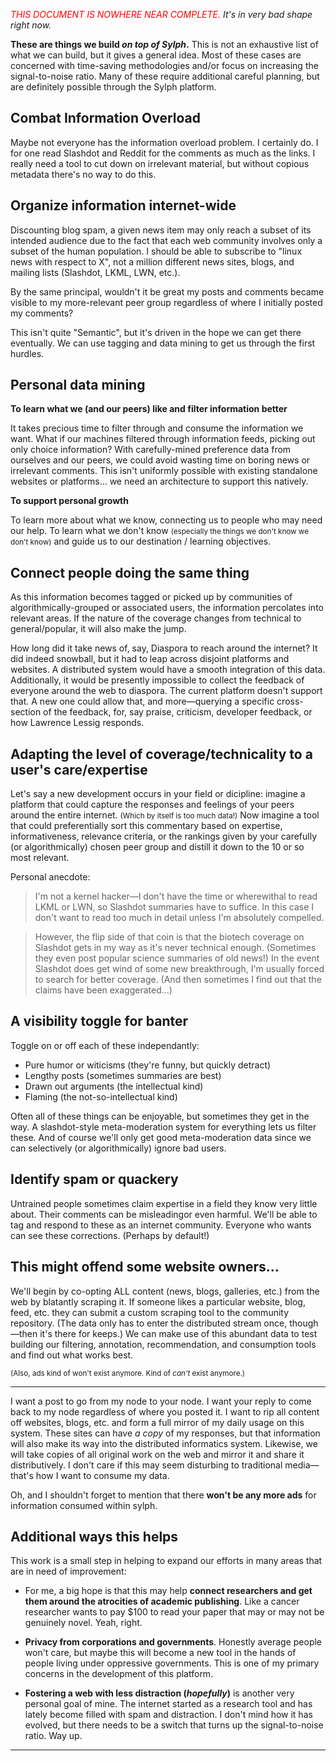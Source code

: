 _<span style="color:#f00">THIS DOCUMENT IS NOWHERE NEAR COMPLETE.</span> It's in very bad shape right now._

**These are things we build _on top of Sylph_.** This is not an exhaustive list of what we can build, but it gives a general idea. Most of these cases are concerned with time-saving methodologies and/or focus on increasing the signal-to-noise ratio. Many of these require additional careful planning, but are definitely possible through the Sylph platform.

Combat Information Overload
---------------------------

Maybe not everyone has the information overload problem. I certainly do. I for one read Slashdot and Reddit for the comments as much as the links. I really need a tool to cut down on irrelevant material, but without copious metadata there's no way to do this. 


Organize information internet-wide
-----------------------------------

Discounting blog spam, a given news item may only reach a subset of its intended audience due to the fact that each web community involves only a subset of the human population. I should be able to subscribe to "linux news with respect to X", not a million different news sites, blogs, and mailing lists (Slashdot, LKML, LWN, etc.). 

By the same principal, wouldn't it be great my posts and comments became visible to my more-relevant peer group regardless of where I initially posted my comments? 

This isn't quite "Semantic", but it's driven in the hope we can get there eventually. We can use tagging and data mining to get us through the first hurdles.  

Personal data mining
--------------------

**To learn what we (and our peers) like and filter information better**

 It takes precious time to filter through and consume the information we want. 
What if our machines filtered through information feeds, picking out only choice information? With carefully-mined preference data from ourselves and our peers, we could avoid wasting time on boring news or irrelevant comments. This isn't uniformly possible with existing standalone websites or platforms... we need an architecture to support this natively.

**To support personal growth**

To learn more about what we know, connecting us to people who may need our help. To learn what we don't know <small>(especially the things we don't know we don't know)</small> and guide us to our destination / learning objectives. 

Connect people doing the same thing
-----------------------------------

As this information becomes tagged or picked up by communities of algorithmically-grouped or associated users, the information percolates into relevant areas. If the nature of the coverage changes from technical to general/popular, it will also make the jump.  

How long did it take news of, say, Diaspora to reach around the internet? It did indeed snowball, but it had to leap across disjoint platforms and websites. A distributed system would have a smooth integration of this data. Additionally, it would be presently impossible to collect the feedback of everyone around the web to diaspora. The current platform doesn't support that. A new one could allow that, and more&mdash;querying a specific cross-section of the feedback, for, say praise, criticism, developer feedback, or how Lawrence Lessig responds. 


Adapting the level of coverage/technicality to a user's care/expertise
----------------------------------------------------------------------

Let's say a new development occurs in your field or dicipline: imagine a platform that could capture the responses and feelings of your peers around the entire internet. <small>(Which by itself is too much data!)</small> Now imagine a tool that could preferentially sort this commentary based on expertise, informativeness, relevance criteria, or the rankings given by your carefully (or algorithmically) chosen peer group and distill it down to the 10 or so most relevant.

Personal anecdote: 
> I'm not a kernel hacker&mdash;I don't have the time or wherewithal to read LKML or LWN, so Slashdot summaries have to suffice. In this case I don't want to read too much in detail unless I'm absolutely compelled.

> However, the flip side of that coin is that the biotech coverage on Slashdot gets in my way as it's never technical enough. (Sometimes they even post popular science summaries of old news!) In the event Slashdot does get wind of some new breakthrough, I'm usually forced to search for better coverage. (And then sometimes I find out that the claims have been exaggerated...)

A visibility toggle for banter
------------------------------

Toggle on or off each of these independantly:

* Pure humor or witicisms (they're funny, but quickly detract)
* Lengthy posts (sometimes summaries are best)
* Drawn out arguments (the intellectual kind)
* Flaming (the not-so-intellectual kind)

Often all of these things can be enjoyable, but sometimes they get in the way. A slashdot-style meta-moderation system for everything lets us filter these. And of course we'll only get good meta-moderation data since we can selectively (or algorithmically) ignore bad users.

Identify spam or quackery
-------------------------

Untrained people sometimes claim expertise in a field they know very little about. Their comments can be misleadingor even harmful. We'll be able to tag and respond to these as an internet community. Everyone who wants can see these corrections. (Perhaps by default!) 


This might offend some website owners...
----------------------------------------

We'll begin by co-opting ALL content (news, blogs, galleries, etc.) from the web by blatantly scraping it. If someone likes a particular website, blog, feed, etc. they can submit a custom scraping tool to the community repository. (The data only has to enter the distributed stream once, though&mdash;then it's there for keeps.) We can make use of this abundant data to test building our filtering, annotation, recommendation, and consumption tools and find out what works best. 

<small>(Also, ads kind of won't exist anymore. Kind of _can't_ exist anymore.)</small>












----------------------




I want a post to go from my node to your node. I want your reply to come back to my node regardless of where you posted it. I want to rip all content off websites, blogs, etc. and form a full mirror of my daily usage on this system. These sites can have _a copy_ of my responses, but that information will also make its way into the distributed informatics system. Likewise, we will take copies of all original work on the web and mirror it and share it distributively. I don't care if this may seem disturbing to traditional media&mdash;that's how I want to consume my data. 


Oh, and I shouldn't forget to mention that there **won't be any more ads** for information consumed within sylph. 

Additional ways this helps
--------------------------
This work is a small step in helping to expand our efforts in many areas that are in need of improvement:

* For me, a big hope is that this may help **connect researchers and get them around the atrocities of academic publishing**. Like a cancer researcher wants to pay $100 to read your paper that may or may not be genuinely novel. Yeah, right. 

* **Privacy from corporations and governments**. Honestly average people won't care, but maybe this will become a new tool in the hands of people living under oppressive governments. This is one of my primary concerns in the development of this platform. 

* **Fostering a web with less distraction (_hopefully_)** is another very personal goal of mine. The internet started as a research tool and has lately become filled with spam and distraction. I don't mind how it has evolved, but there needs to be a switch that turns up the signal-to-noise ratio. Way up. 

---
